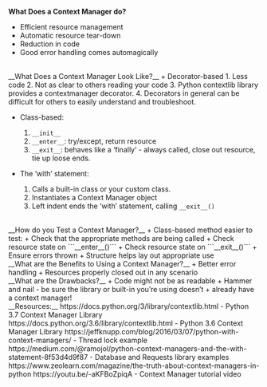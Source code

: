 __What Does a Context Manager do?__
+ Efficient resource management
+ Automatic resource tear-down
+ Reduction in code
+ Good error handling comes automagically
   
<br>
__What Does a Context Manager Look Like?__
+ Decorator-based
    1. Less code
    2. Not as clear to others reading your code
    3. Python contextlib library provides a contextmanager decorator.
    4. Decorators in general can be difficult for others to easily understand and troubleshoot.
    
+ Class-based:
    1. ```__init__```
    2. ```__enter__```: try/except, return resource
    3. ```__exit__```: behaves like a ‘finally’ - always called, close out resource, tie up loose ends.
    
+ The ‘with’ statement:
    1. Calls a built-in class or your custom class.
    2. Instantiates a Context Manager object
    3. Left indent ends the ‘with’ statement, calling ```__exit__()```
   
<br>
__How do you Test a Context Manager?__
+ Class-based method easier to test:   
    + Check that the appropriate methods are being called
    + Check resource state on ```__enter__()```
    + Check resource state on ```__exit__()```
    + Ensure errors thrown
    + Structure helps lay out appropriate use
   
<br>
__What are the Benefits to Using a Context Manager?__
+ Better error handling
+ Resources properly closed out in any scenario
   
<br>
__What are the Drawbacks?__
+ Code might not be as readable
+ Hammer and nail - be sure the library or built-in you’re using doesn’t
+ already have a context manager!
   
<br>
__Resources:__
https://docs.python.org/3/library/contextlib.html - Python 3.7 Context Manager Library
https://docs.python.org/3.6/library/contextlib.html - Python 3.6 Context Manager Library
https://jeffknupp.com/blog/2016/03/07/python-with-context-managers/ - Thread lock example
https://medium.com/@ramojol/python-context-managers-and-the-with-statement-8f53d4d9f87 - Database and Requests library examples    
https://www.zeolearn.com/magazine/the-truth-about-context-managers-in-python
https://youtu.be/-aKFBoZpiqA - Context Manager tutorial video
